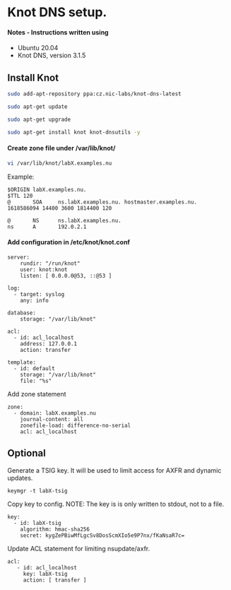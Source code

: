 # Knot DNS setup.


#### Notes - Instructions written using

* Ubuntu 20.04
* Knot DNS, version 3.1.5


## Install Knot
```bash
sudo add-apt-repository ppa:cz.nic-labs/knot-dns-latest
```
```bash
sudo apt-get update
```
```bash
sudo apt-get upgrade
```
```bash
sudo apt-get install knot knot-dnsutils -y
```


#### Create zone file under /var/lib/knot/
```bash
vi /var/lib/knot/labX.examples.nu
```

Example:
```
$ORIGIN labX.examples.nu.
$TTL 120
@       SOA     ns.labX.examples.nu. hostmaster.examples.nu. 1618586094 14400 3600 1814400 120

@       NS      ns.labX.examples.nu.
ns      A       192.0.2.1
```


#### Add configuration in /etc/knot/knot.conf


```
server:
    rundir: "/run/knot"
    user: knot:knot
    listen: [ 0.0.0.0@53, ::@53 ]

log:
  - target: syslog
    any: info

database:
    storage: "/var/lib/knot"

acl:
  - id: acl_localhost
    address: 127.0.0.1
    action: transfer

template:
  - id: default
    storage: "/var/lib/knot"
    file: "%s"
```

Add zone statement
```
zone:
  - domain: labX.examples.nu
    journal-content: all
    zonefile-load: difference-no-serial
    acl: acl_localhost
```


## Optional

Generate a TSIG key. It will be used to limit access for AXFR and dynamic updates.
```
keymgr -t labX-tsig
```

Copy key to config.
NOTE: The key is is only written to stdout, not to a file. 
```
key:
  - id: labX-tsig
    algorithm: hmac-sha256
    secret: kygZePBiwMfLgcSv8DosScmXIo5e9P7nx/fKaNsaR7c=
```

Update ACL statement for limiting nsupdate/axfr. 
```
acl:
   - id: acl_localhost
     key: labX-tsig
     action: [ transfer ]
```


